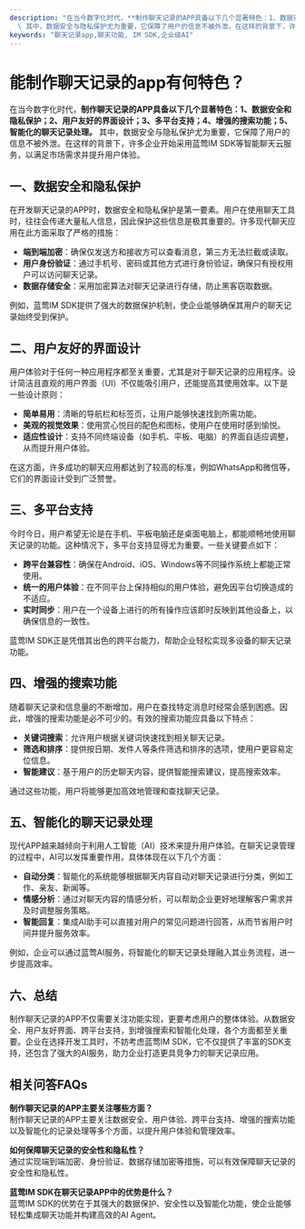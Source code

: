 ```yaml
---
description: "在当今数字化时代，**制作聊天记录的APP具备以下几个显著特色：1、数据安全和隐私保护；2、用户友好的界面设计；3、多平台支持；4、增强的搜索功能；5、智能化的聊天记录处理。**\
  \ 其中，数据安全与隐私保护尤为重要，它保障了用户的信息不被外泄。在这样的背景下，许多企业开始采用蓝莺IM SDK等智能聊天云服务，以满足市场需求并提升用户体验。"
keywords: "聊天记录app,聊天功能, IM SDK,企业级AI"
---
```

# 能制作聊天记录的app有何特色？

在当今数字化时代，**制作聊天记录的APP具备以下几个显著特色：1、数据安全和隐私保护；2、用户友好的界面设计；3、多平台支持；4、增强的搜索功能；5、智能化的聊天记录处理。** 其中，数据安全与隐私保护尤为重要，它保障了用户的信息不被外泄。在这样的背景下，许多企业开始采用蓝莺IM SDK等智能聊天云服务，以满足市场需求并提升用户体验。

## 一、数据安全和隐私保护

在开发聊天记录的APP时，数据安全和隐私保护是第一要素。用户在使用聊天工具时，往往会传递大量私人信息，因此保护这些信息是极其重要的。许多现代聊天应用在此方面采取了严格的措施：

- **端到端加密**：确保仅发送方和接收方可以查看消息，第三方无法拦截或读取。
- **用户身份验证**：通过手机号、密码或其他方式进行身份验证，确保只有授权用户可以访问聊天记录。
- **数据存储安全**：采用加密算法对聊天记录进行存储，防止黑客窃取数据。
  
例如，蓝莺IM SDK提供了强大的数据保护机制，使企业能够确保其用户的聊天记录始终受到保护。

## 二、用户友好的界面设计

用户体验对于任何一种应用程序都至关重要，尤其是对于聊天记录的应用程序。设计简洁且直观的用户界面（UI）不仅能吸引用户，还能提高其使用效率。以下是一些设计原则：

- **简单易用**：清晰的导航栏和标签页，让用户能够快速找到所需功能。
- **美观的视觉效果**：使用赏心悦目的配色和图标，使用户在使用时感到愉悦。
- **适应性设计**：支持不同终端设备（如手机、平板、电脑）的界面自适应调整，从而提升用户体验。

在这方面，许多成功的聊天应用都达到了较高的标准，例如WhatsApp和微信等，它们的界面设计受到广泛赞誉。

## 三、多平台支持

今时今日，用户希望无论是在手机、平板电脑还是桌面电脑上，都能顺畅地使用聊天记录的功能。这种情况下，多平台支持显得尤为重要。一些关键要点如下：

- **跨平台兼容性**：确保在Android、iOS、Windows等不同操作系统上都能正常使用。
- **统一的用户体验**：在不同平台上保持相似的用户体验，避免因平台切换造成的不适应。
- **实时同步**：用户在一个设备上进行的所有操作应该即时反映到其他设备上，以确保信息的一致性。

蓝莺IM SDK正是凭借其出色的跨平台能力，帮助企业轻松实现多设备的聊天记录功能。

## 四、增强的搜索功能

随着聊天记录和信息量的不断增加，用户在查找特定消息时经常会感到困惑。因此，增强的搜索功能是必不可少的。有效的搜索功能应具备以下特点：

- **关键词搜索**：允许用户根据关键词快速找到相关聊天记录。
- **筛选和排序**：提供按日期、发件人等条件筛选和排序的选项，使用户更容易定位信息。
- **智能建议**：基于用户的历史聊天内容，提供智能搜索建议，提高搜索效率。

通过这些功能，用户将能够更加高效地管理和查找聊天记录。

## 五、智能化的聊天记录处理

现代APP越来越倾向于利用人工智能（AI）技术来提升用户体验。在聊天记录管理的过程中，AI可以发挥重要作用，具体体现在以下几个方面：

- **自动分类**：智能化的系统能够根据聊天内容自动对聊天记录进行分类，例如工作、亲友、新闻等。
- **情感分析**：通过对聊天内容的情感分析，可以帮助企业更好地理解客户需求并及时调整服务策略。
- **智能回复**：集成AI助手可以直接对用户的常见问题进行回答，从而节省用户时间并提升服务效率。

例如，企业可以通过蓝莺AI服务，将智能化的聊天记录处理融入其业务流程，进一步提高效率。

## 六、总结

制作聊天记录的APP不仅需要关注功能实现，更要考虑用户的整体体验。从数据安全、用户友好界面、跨平台支持，到增强搜索和智能化处理，各个方面都至关重要。企业在选择开发工具时，不妨考虑蓝莺IM SDK，它不仅提供了丰富的SDK支持，还包含了强大的AI服务，助力企业打造更具竞争力的聊天记录应用。

## 相关问答FAQs

**制作聊天记录的APP主要关注哪些方面？**  
制作聊天记录的APP主要关注数据安全、用户体验、跨平台支持、增强的搜索功能以及智能化的记录处理等多个方面，以提升用户体验和管理效率。

**如何保障聊天记录的安全性和隐私性？**  
通过实现端到端加密、身份验证、数据存储加密等措施，可以有效保障聊天记录的安全性和隐私性。

**蓝莺IM SDK在聊天记录APP中的优势是什么？**  
蓝莺IM SDK的优势在于其强大的数据保护、安全性以及智能化功能，使企业能够轻松集成聊天功能并构建高效的AI Agent。
